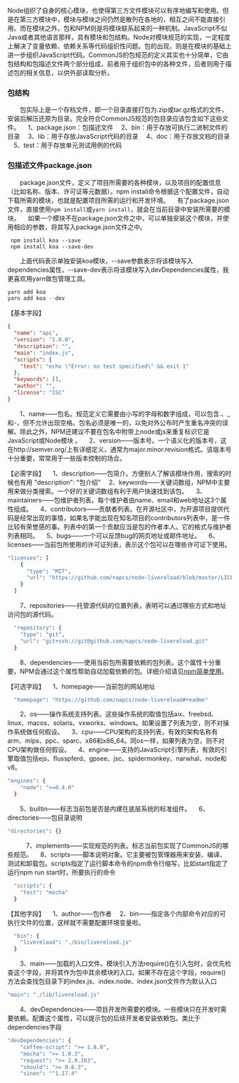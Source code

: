 Node组织了自身的核心模块，也使得第三方文件模块可以有序地编写和使用。但是在第三方模块中，模块与模块之间仍然是散列在各地的，相互之间不能直接引用。而在模块之外，包和NPM则是将模块联系起来的一种机制。JavaScript不似Java或者其他语言那样，具有模块和包结构。Node对模块规范的实现，一定程度上解决了变量依赖、依赖关系等代码组织性问题。包的出现，则是在模块的基础上进一步组织JavaScript代码。CommonJS的包规范的定义其实也十分简单，它由包结构和包描述文件两个部分组成，前者用于组织包中的各种文件，后者则用于描述包的相关信息，以供外部读取分析。

### 包结构

  包实际上是一个存档文件，即一个目录直接打包为.zip或tar.gz格式的文件，安装后解压还原为目录。完全符合CommonJS规范的包目录应该包含如下这些文件。
 　1、package.json：包描述文件
 　2、bin：用于存放可执行二进制文件的目录
 　3、lib：用于存放JavaScript代码的目录
 　4、doc：用于存放文档的目录
 　5、test：用于存放单元测试用例的代码

### 包描述文件package.json

  package.json文件，定义了项目所需要的各种模块，以及项目的配置信息（比如名称、版本、许可证等元数据）。npm install命令根据这个配置文件，自动下载所需的模块，也就是配置项目所需的运行和开发环境。
 　有了package.json文件，直接使用`npm install`或`yarn install`，就会在当前目录中安装所需要的模块。
 　如果一个模块不在package.json文件之中，可以单独安装这个模块，并使用相应的参数，将其写入package.json文件之中。

```undefined
 npm install koa --save
 npm install koa --save-dev
```

  上面代码表示单独安装koa模块，--save参数表示将该模块写入dependencies属性，--save-dev表示将该模块写入devDependencies属性，我更喜欢用yarn做包管理工具。

```csharp
yarn add koa 
yarn add koa --dev
```

【基本字段】

```json
{
  "name": "api",
  "version": "1.0.0",
  "description": "",
  "main": "index.js",
  "scripts": {
    "test": "echo \"Error: no test specified\" && exit 1"
  },
  "keywords": [],
  "author": "",
  "license": "ISC"
}
```

  1、name——包名。规范定义它需要由小写的字母和数字组成，可以包含.、_和-，但不允许出现空格。包名必须是唯一的，以免对外公布时产生重名冲突的误解。除此之外，NPM还建议不要在包名中附带上node或js来重复标识它是JavaScript或Node模块 。
  2、version——版本号。一个语义化的版本号，这在http://semver.org/上有详细定义，通常为major.minor.revision格式。该版本号十分重要，常常用于一些版本控制的场合。

【必需字段】
  1、description——包简介。方便别人了解该模块作用，搜索的时候也有用
 "description": "包介绍"
  2、keywords——关键词数组，NPM中主要用来做分类搜索。一个好的关键词数组有利于用户快速找到该包。
  3、maintainers——包维护者列表。每个维护者由name、email和web地址这3个属性组成。
  4、contributors——贡献者列表。在开源社区中，为开源项目提供代码是经常出现的事情，如果名字能出现在知名项目的contributors列表中，是一件比较有荣誉感的事。列表中的第一个贡献应当是包的作者本人。它的格式与维护者列表相同。
  5、bugs——一个可以反馈bug的网页地址或邮件地址。
  6、licenses——当前包所使用的许可证列表，表示这个包可以在哪些许可证下使用。



```bash
"licenses": [
    {
      "type": "MIT",
      "url": "https://github.com/napcs/node-livereload/blob/master/LICENSE"
    }
  ]
```

  7、repositories——托管源代码的位置列表，表明可以通过哪些方式和地址访问包的源代码。

```bash
  "repository": {
    "type": "git",
    "url": "git+ssh://git@github.com/napcs/node-livereload.git"
  }
```

  8、dependencies——使用当前包所需要依赖的包列表。这个属性十分重要，NPM会通过这个属性帮助自动加载依赖的包。详细介绍请见[npm简单使用](https://www.jianshu.com/p/e9de66d26775)。

【可选字段】
  1、homepage——当前包的网站地址

```bash
  "homepage": "https://github.com/napcs/node-livereload#readme"
```

  2、os——操作系统支持列表。这些操作系统的取值包括aix、freebsd、linux、macos、solaris、vxworks、windows。如果设置了列表为空，则不对操作系统做任何假设。
  3、cpu——CPU架构的支持列表，有效的架构名称有arm、mips、ppc、sparc、x86和x86_64。同os一样，如果列表为空，则不对CPU架构做任何假设。
  4、engine——支持的JavaScript引擎列表，有效的引擎取值包括ejs、flusspferd、gpsee、jsc、spidermonkey、narwhal、node和v8。

```bash
"engines": {
    "node": ">=0.4.0"
  }
```

  5、builtin——标志当前包是否是内建在底层系统的标准组件。
  6、directories——包目录说明

```bash
"directories": {}
```

  　7、implements——实现规范的列表。标志当前包实现了CommonJS的哪些规范。
  8、scripts——脚本说明对象。它主要被包管理器用来安装、编译、测试和卸载包。scripts指定了运行脚本命令的npm命令行缩写，比如start指定了运行npm run start时，所要执行的命令

```bash
  "scripts": {
    "test": "mocha"
  }
```

【其他字段】
  1、author——包作者
  2、bin——指定各个内部命令对应的可执行文件的位置，这样就不需要配置环境变量啦。

```bash
  "bin": {
    "livereload": "./bin/livereload.js"
  }
```

  3、main——加载的入口文件。模块引入方法require()在引入包时，会优先检查这个字段，并将其作为包中其余模块的入口。如果不存在这个字段，require()方法会查找包目录下的index.js、index.node、index.json文件作为默认入口

```bash
"main": "./lib/livereload.js"
```

  4、devDependencies——项目开发所需要的模块。一些模块只在开发时需要依赖。配置这个属性，可以提示包的后续开发者安装依赖包。类比于dependencies字段

```bash
"devDependencies": {
    "coffee-script": ">= 1.8.0",
    "mocha": ">= 1.0.3",
    "request": ">= 2.9.203",
    "should": ">= 0.6.3",
    "sinon": "^1.17.4"
```

